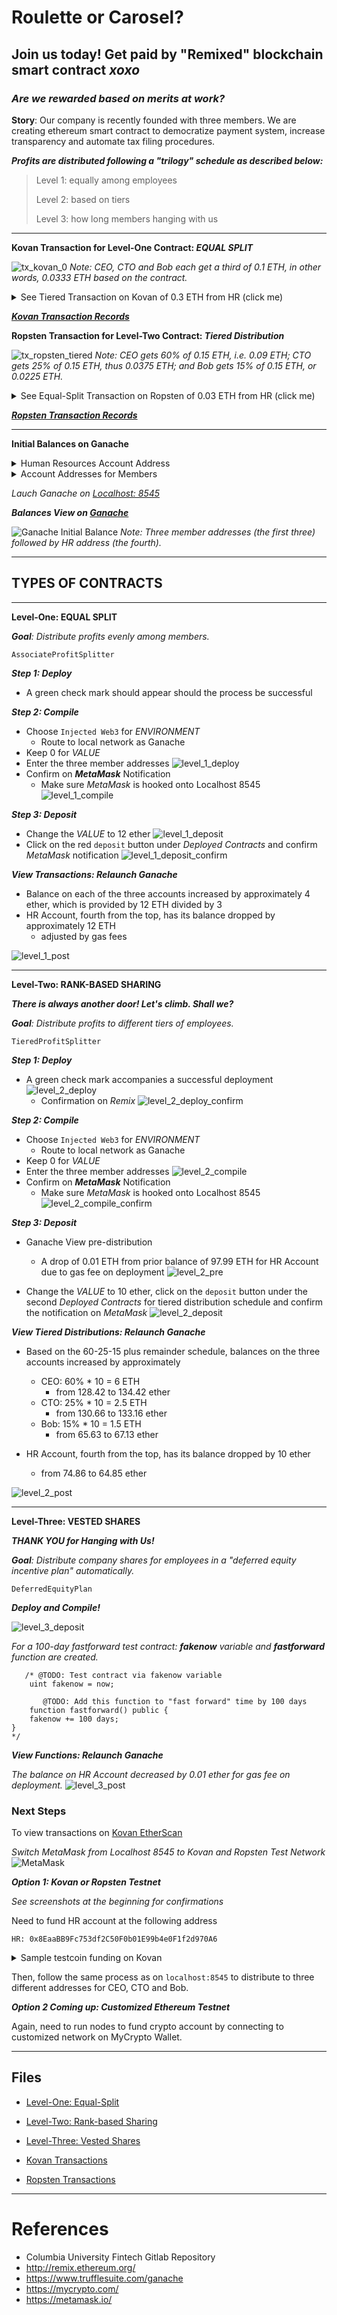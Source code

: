 # **Roulette or Carosel?**
## Join us today! Get paid by **"Remixed"** blockchain smart contract _xoxo_
### _**Are we rewarded based on merits at work?**_

**Story**: Our company is recently founded with three members. We are creating ethereum smart contract to democratize payment system, increase transparency and automate tax filing procedures. 

_**Profits are distributed following a "trilogy" schedule as described below:**_

> Level 1: equally among employees
> 
> Level 2: based on tiers 
> 
> Level 3: how long members hanging with us 

---
**Kovan Transaction for Level-One Contract: _EQUAL SPLIT_**

![tx_kovan_0](Contracts/Images/tx_kovan_0.png)
_Note: CEO, CTO and Bob each get a third of 0.1 ETH, in other words, 0.0333 ETH based on the contract._

<details><summary>
See Tiered Transaction on Kovan of 0.3 ETH from HR (click me)
</summary>

![tx_kovan_tiered](Contracts/Images/kovan_tiered.png)

</details>

_**[Kovan Transaction Records](Contracts/Records/Kovan)**_


**Ropsten Transaction for Level-Two Contract: _Tiered Distribution_**

![tx_ropsten_tiered](Contracts/Images/tx_ropsten_tiered.png)
_Note: CEO gets 60% of 0.15 ETH, i.e. 0.09 ETH; CTO gets 25% of 0.15 ETH, thus 0.0375 ETH; and Bob gets 15% of 0.15 ETH, or 0.0225 ETH._


<details><summary>
See Equal-Split Transaction on Ropsten of 0.03 ETH from HR (click me)
</summary>

![tx_ropsten_tiered](Contracts/Images/tx_ropsten.png)

</details>

_**[Ropsten Transaction Records](Contracts/Records/Ropsten)**_

---


**Initial Balances on Ganache**


<details><summary>
Human Resources Account Address
</summary>

```
HR: 0x8EaaBB9Fc753df2C50F0b01E99b4e0F1f2d970A6
```
</details>

<details><summary>
Account Addresses for Members
</summary>

```
CEO: 0x0616d31438078849D3bf66591855B3D3239a9E5c

CTO: 0x5DBaBe19DD1fedba1B20047059DCd755D8221BF7

Bob: 0x3e9D41Ec700b98C773f2599052a3590931bEa98c
```

</details>


_Lauch Ganache on [Localhost: 8545](HTTP://127.0.0.1:8545)_

_**Balances View on [Ganache](https://www.trufflesuite.com/ganache)**_

![Ganache Initial Balance](Contracts/Images/ganache_0.png)
_Note: Three member addresses (the first three) followed by HR address (the fourth)._




---
## **TYPES OF CONTRACTS**

---
**Level-One: EQUAL SPLIT**

_**Goal**: Distribute profits evenly among members._

```
AssociateProfitSplitter
```

_**Step 1: Deploy**_
* A green check mark should appear should the process be successful

_**Step 2: Compile**_
* Choose `Injected Web3` for _ENVIRONMENT_
  * Route to local network as Ganache
* Keep 0 for _VALUE_ 
* Enter the three member addresses
![level_1_deploy](Contracts/Images/level_1_deploy.png)
* Confirm on _**MetaMask**_ Notification
  * Make sure _MetaMask_ is hooked onto Localhost 8545
![level_1_compile](Contracts/Images/level_1_compile.png)

_**Step 3: Deposit**_

* Change the _VALUE_ to 12 ether
![level_1_deposit](Contracts/Images/level_1_deposit_12eth.png)
* Click on the red `deposit` button under _Deployed Contracts_ and confirm _MetaMask_ notification
![level_1_deposit_confirm](Contracts/Images/level_1_deposit_12eth_confirm.png)

_**View Transactions: Relaunch Ganache**_
  * Balance on each of the three accounts increased by approximately 4 ether, which is provided by 12 ETH divided by 3 
  * HR Account, fourth from the top, has its balance dropped by approximately 12 ETH 
      * adjusted by gas fees

![level_1_post](Contracts/Images/level_1_12eth_post.png)


---
**Level-Two: RANK-BASED SHARING**

_**There is always another door! Let's climb. Shall we?**_

_**Goal**: Distribute profits to different tiers of employees._

```
TieredProfitSplitter
```

_**Step 1: Deploy**_
* A green check mark accompanies a successful deployment
![level_2_deploy](Contracts/Images/level_2_deploy.png)
  * Confirmation on _Remix_
![level_2_deploy_confirm](Contracts/Images/level_2_deploy_confirm.png)

_**Step 2: Compile**_
* Choose `Injected Web3` for _ENVIRONMENT_
  * Route to local network as Ganache
* Keep 0 for _VALUE_ 
* Enter the three member addresses
![level_2_compile](Contracts/Images/level_2_compile.png)
* Confirm on _**MetaMask**_ Notification
  * Make sure _MetaMask_ is hooked onto Localhost 8545
![level_2_compile_confirm](Contracts/Images/level_2_compile_confirm.png)


_**Step 3: Deposit**_

* Ganache View pre-distribution
  * A drop of 0.01 ETH from prior balance of 97.99 ETH for HR Account due to gas fee on deployment
![level_2_pre](Contracts/Images/level_2_pre_10eth.png)

* Change the _VALUE_ to 10 ether, click on the `deposit` button under the second _Deployed Contracts_ for tiered distribution schedule and confirm the notification on _MetaMask_ 
![level_2_deposit](Contracts/Images/level_2_deposit_10eth.png)

_**View Tiered Distributions: Relaunch Ganache**_
  * Based on the 60-25-15 plus remainder schedule, balances on the three accounts increased by approximately 
    * CEO: 60% * 10 = 6 ETH
      * from 128.42 to 134.42 ether
    * CTO: 25% * 10 = 2.5 ETH
      * from 130.66 to 133.16 ether
    * Bob: 15% * 10 = 1.5 ETH
      * from 65.63 to 67.13 ether

  * HR Account, fourth from the top, has its balance dropped by 10 ether
    * from 74.86 to 64.85 ether

![level_2_post](Contracts/Images/level_2_post_10eth.png)



---

**Level-Three: VESTED SHARES** 

_**THANK YOU for Hanging with Us!**_

_**Goal**: Distribute company shares for employees in a "deferred equity incentive plan" automatically._
```
DeferredEquityPlan
```
_**Deploy and Compile!**_

![level_3_deposit](Contracts/Images/level_3_functions.png)

_For a 100-day fastforward test contract: **fakenow** variable and **fastforward** function are created._

```solidity
   /* @TODO: Test contract via fakenow variable
    uint fakenow = now;
    
       @TODO: Add this function to "fast forward" time by 100 days
    function fastforward() public {
    fakenow += 100 days;
}
*/
```
_**View Functions: Relaunch Ganache**_

_The balance on HR Account decreased by 0.01 ether for gas fee on deployment._
![level_3_post](Contracts/Images/level_3_post.png)

### **Next Steps**

To view transactions on 
[Kovan EtherScan](https://etherscan.io/)

_Switch _MetaMask_ from Localhost 8545 to Kovan and Ropsten Test Network_
![MetaMask](Contracts/Images/localhost_8545.png)

_**Option 1: Kovan or Ropsten Testnet**_

_See screenshots at the beginning for confirmations_

Need to fund HR account at the following address
```
HR: 0x8EaaBB9Fc753df2C50F0b01E99b4e0F1f2d970A6
```

<details><summary>
Sample testcoin funding on Kovan
</summary>

![kovan_funding](Contracts/Images/kovan_funding.png)

</details>

Then, follow the same process as on `localhost:8545` to distribute to three different addresses for CEO, CTO and Bob.

_**Option 2 Coming up: Customized Ethereum Testnet**_

Again, need to run nodes to fund crypto account by connecting to customized network on MyCrypto Wallet. 

---

## Files

* [Level-One: Equal-Split](Contracts/Code/AssociateProfitSplitter.sol) 

* [Level-Two: Rank-based Sharing](Contracts/Code/TieredProfitSplitter.sol) 

* [Level-Three: Vested Shares](Contracts/Code/DeferredEquityPlan.sol) 

* [Kovan Transactions](Contracts/Records/Kovan) 

* [Ropsten Transactions](Contracts/Records/Ropsten)

---
# References
* Columbia University Fintech Gitlab Repository
* http://remix.ethereum.org/
* https://www.trufflesuite.com/ganache
* https://mycrypto.com/
* https://metamask.io/


